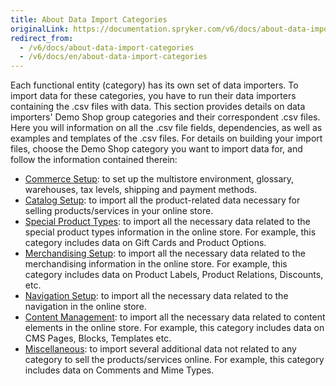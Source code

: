 ```yaml
---
title: About Data Import Categories
originalLink: https://documentation.spryker.com/v6/docs/about-data-import-categories
redirect_from:
  - /v6/docs/about-data-import-categories
  - /v6/docs/en/about-data-import-categories
---
```


Each functional entity (category) has its own set of data importers. To import data for these categories, you have to run their data importers containing the .csv files with data. 
This section provides details on data importers' Demo Shop group categories and their correspondent .csv files. Here you will information on all the .csv file fields, dependencies, as well as examples and templates of the .csv files.
For details on building your import files, choose the Demo Shop category you want to import data for, and follow the information contained therein:

* [Commerce Setup](https://documentation.spryker.com/docs/commerce-setup): to set up the multistore environment, glossary, warehouses, tax levels, shipping and payment methods.
* [Catalog Setup](https://documentation.spryker.com/docs/catalog-setup): to import all the product-related data necessary for selling products/services in your online store.
* [Special Product Types](https://documentation.spryker.com/docs/special-product-types): to import all the necessary data related to the special product types information in the online store. For example, this category includes data on Gift Cards and Product Options.
* [Merchandising Setup](https://documentation.spryker.com/docs/merchandising-setup): to import all the necessary data related to the merchandising information in the online store. For example, this category includes data on Product Labels, Product Relations, Discounts, etc.
* [Navigation Setup](https://documentation.spryker.com/docs/navigation-setup): to import all the necessary data related to the navigation in the online store.
* [Content Management](https://documentation.spryker.com/docs/content-management):  to import all the necessary data related to content elements in the online store.  For example, this category includes data on CMS Pages, Blocks, Templates etc.
* [Miscellaneous](https://documentation.spryker.com/docs/miscellaneous): to import several additional data not related to any category to sell the products/services online. For example, this category includes data on Comments and Mime Types.

